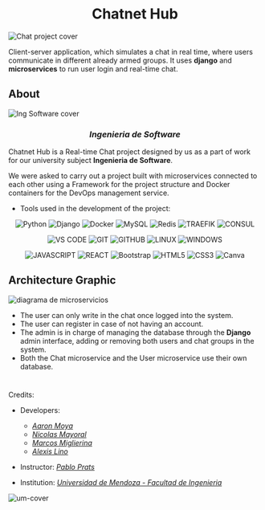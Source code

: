 <h1 align="center"> Chatnet Hub </h1>

![Chat project cover](https://github.com/j0k3rD/real_time_chat_project/assets/83615373/f4528688-35b4-404a-bff3-5a271f48ae47)

Client-server application, which simulates a chat in real time, where users communicate in different already armed groups. It uses **django** and **microservices** to run user login and real-time chat.

## About

![Ing Software cover](https://github.com/j0k3rD/real_time_chat_project/assets/83615373/2503b6f6-8f01-4cce-89f9-29b51f6deac2)

<h3 align="center">

*Ingenieria de Software*
  
</h3>

Chatnet Hub is a Real-time Chat project designed by us as a part of work for our university subject __Ingenieria de Software__. 

We were asked to carry out a project built with microservices connected to each other using a Framework for the project structure and Docker containers for the DevOps management service.

* Tools used in the development of the project:
<div align="center">

![Python](https://img.shields.io/badge/python-3670A0?style=for-the-badge&logo=python&logoColor=ffdd54) ![Django](https://img.shields.io/badge/Django-092E20?style=for-the-badge&logo=django&logoColor=white) ![Docker](https://img.shields.io/badge/docker-%230db7ed.svg?style=for-the-badge&logo=docker&logoColor=white)
![MySQL](https://img.shields.io/badge/mysql-%2300f.svg?style=for-the-badge&logo=mysql&logoColor=white) ![Redis](https://img.shields.io/badge/redis-%23DD0031.svg?style=for-the-badge&logo=redis&logoColor=white) ![TRAEFIK](https://img.shields.io/badge/traefik-0078D6?style=for-the-badge&logo=traefikproxy&logoColor=white) ![CONSUL](https://img.shields.io/badge/Consul-%23DD0031.svg?style=for-the-badge&logo=consul&logoColor=white)

![VS CODE](https://img.shields.io/badge/Visual_Studio_Code-0078D4?style=for-the-badge&logo=visual%20studio%20code&logoColor=white) ![GIT](https://img.shields.io/badge/GIT-E44C30?style=for-the-badge&logo=git&logoColor=white) ![GITHUB](https://img.shields.io/badge/GitHub-100000?style=for-the-badge&logo=github&logoColor=white) ![LINUX](https://img.shields.io/badge/Linux-FCC624?style=for-the-badge&logo=linux&logoColor=black) ![WINDOWS](https://img.shields.io/badge/Windows-0078D6?style=for-the-badge&logo=windows&logoColor=white) 

![JAVASCRIPT](https://img.shields.io/badge/JavaScript-F7DF1E?style=for-the-badge&logo=javascript&logoColor=black) ![REACT](https://img.shields.io/badge/React-20232A?style=for-the-badge&logo=react&logoColor=61DAFB) ![Bootstrap](https://img.shields.io/badge/bootstrap-%23563D7C.svg?style=for-the-badge&logo=bootstrap&logoColor=white) ![HTML5](https://img.shields.io/badge/html5-%23E34F26.svg?style=for-the-badge&logo=html5&logoColor=white) ![CSS3](https://img.shields.io/badge/css3-%231572B6.svg?style=for-the-badge&logo=css3&logoColor=white) ![Canva](https://img.shields.io/badge/Canva-%2300C4CC.svg?style=for-the-badge&logo=Canva&logoColor=white)  
  
</div>

## Architecture Graphic

![diagrama de microservicios](https://i.ibb.co/qD5pFTq/Diagrama-Chat-2.png)
 
- The user can only write in the chat once logged into the system.
- The user can register in case of not having an account.
- The admin is in charge of managing the database through the **Django** admin interface, adding or removing both users and chat groups in the system.
- Both the Chat microservice and the User microservice use their own database.

#
Credits:
- Developers: 
     * [<i>Aaron Moya</i>](https://github.com/j0k3rD)
     * [<i>Nicolas Mayoral</i>](https://github.com/NKAmazing) 
     * [<i>Marcos Miglierina</i>](https://github.com/XxRaXoRxX)
     * [<i>Alexis Lino</i>](https://github.com/AlexSTM2)

- Instructor: [<i>Pablo Prats</i>](https://github.com/pprats)

- Institution: [<i>Universidad de Mendoza - Facultad de Ingenieria</i>](https://um.edu.ar/ingenieria/)

![um-cover](https://user-images.githubusercontent.com/83615373/235419081-c36fcb36-c412-4317-b40a-7cad5e937339.png)
